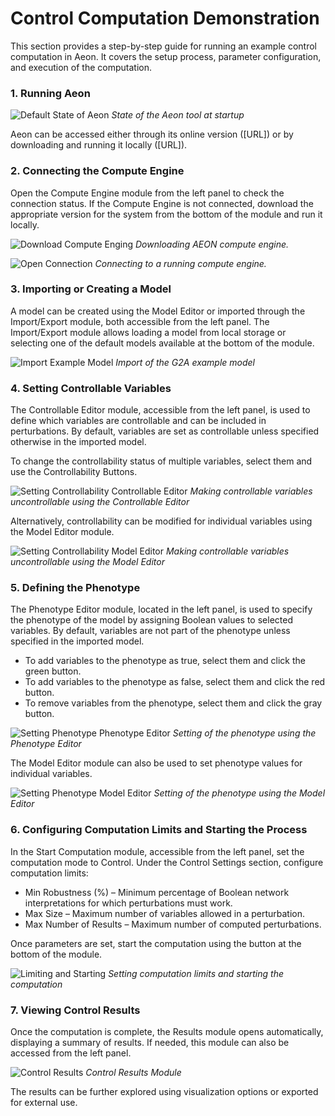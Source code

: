 # Control Computation Demonstration

This section provides a step-by-step guide for running an example control computation in Aeon. It covers the setup process, parameter configuration, and execution of the computation.

### 1. Running Aeon

![Default State of Aeon](../assets/tool_at_startup.png)
*State of the Aeon tool at startup*

Aeon can be accessed either through its online version ([URL]) or by downloading and running it locally ([URL]).

### 2. Connecting the Compute Engine

Open the Compute Engine module from the left panel to check the connection status. If the Compute Engine is not connected, download the appropriate version for the system from the bottom of the module and run it locally.

![Download Compute Enging](../assets/download_compute_engine.gif)
*Downloading AEON compute engine.*

![Open Connection](../assets/open_connection.gif)
*Connecting to a running compute engine.*

### 3. Importing or Creating a Model

A model can be created using the Model Editor or imported through the Import/Export module, both accessible from the left panel. The Import/Export module allows loading a model from local storage or selecting one of the default models available at the bottom of the module.

![Import Example Model](../assets/example_import.gif)
*Import of the G2A example model*


### 4. Setting Controllable Variables

The Controllable Editor module, accessible from the left panel, is used to define which variables are controllable and can be included in perturbations. By default, variables are set as controllable unless specified otherwise in the imported model.

To change the controllability status of multiple variables, select them and use the Controllability Buttons.

![Setting Controllability Controllable Editor](../assets/controllability_controllable_editor.gif)
*Making controllable variables uncontrollable using the Controllable Editor*

Alternatively, controllability can be modified for individual variables using the Model Editor module.

![Setting Controllability Model Editor](../assets/controllability_model_editor.gif)
*Making controllable variables uncontrollable using the Model Editor*

### 5. Defining the Phenotype

The Phenotype Editor module, located in the left panel, is used to specify the phenotype of the model by assigning Boolean values to selected variables. By default, variables are not part of the phenotype unless specified in the imported model.

- To add variables to the phenotype as true, select them and click the green button.
- To add variables to the phenotype as false, select them and click the red button.
- To remove variables from the phenotype, select them and click the gray button.

![Setting Phenotype Phenotype Editor](../assets/phenotype_phenotype_editor.gif)
*Setting of the phenotype using the Phenotype Editor*

The Model Editor module can also be used to set phenotype values for individual variables.

![Setting Phenotype Model Editor](../assets/phenotype_model_editor.gif)
*Setting of the phenotype using the Model Editor*

### 6. Configuring Computation Limits and Starting the Process

In the Start Computation module, accessible from the left panel, set the computation mode to Control. Under the Control Settings section, configure computation limits:

- Min Robustness (%) – Minimum percentage of Boolean network interpretations for which perturbations must work.
- Max Size – Maximum number of variables allowed in a perturbation.
- Max Number of Results – Maximum number of computed perturbations.

Once parameters are set, start the computation using the button at the bottom of the module.

![Limiting and Starting](../assets/limiting_and_starting_control_comp.gif)
*Setting computation limits and starting the computation*

### 7. Viewing Control Results

Once the computation is complete, the Results module opens automatically, displaying a summary of results. If needed, this module can also be accessed from the left panel.

![Control Results](../assets/control_results.png)
*Control Results Module*

The results can be further explored using visualization options or exported for external use.